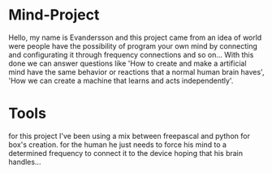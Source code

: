 # Mind-Project
Hello, my name is Evandersson and this project came from an idea of world were people have the possibility of program your own mind by connecting and configurating it through frequency connections and so on... 
With this done we can answer questions like 'How to create and make a artificial mind have the same behavior or reactions that a normal human brain haves', 'How we can create a machine that learns and acts independently'. 

# Tools
for this project I've been using a mix between freepascal and python for box's creation. for the human he just needs to force his mind to a determined frequency to connect it to the device hoping that his brain handles...
